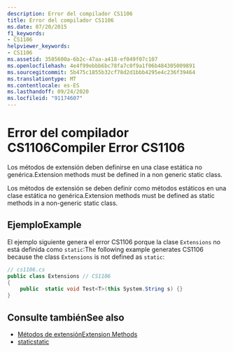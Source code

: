 ```yaml
---
description: Error del compilador CS1106
title: Error del compilador CS1106
ms.date: 07/20/2015
f1_keywords:
- CS1106
helpviewer_keywords:
- CS1106
ms.assetid: 3585600a-6b2c-47aa-a418-ef049f07c107
ms.openlocfilehash: 4e4f99ebbb6bc78fa7c0f9a1f06b484305009891
ms.sourcegitcommit: 5b475c1855b32cf78d2d1bbb4295e4c236f39464
ms.translationtype: MT
ms.contentlocale: es-ES
ms.lasthandoff: 09/24/2020
ms.locfileid: "91174607"
---
```

# <a name="compiler-error-cs1106"></a><span data-ttu-id="a9a2a-103">Error del compilador CS1106</span><span class="sxs-lookup"><span data-stu-id="a9a2a-103">Compiler Error CS1106</span></span>

<span data-ttu-id="a9a2a-104">Los métodos de extensión deben definirse en una clase estática no genérica.</span><span class="sxs-lookup"><span data-stu-id="a9a2a-104">Extension methods must be defined in a non generic static class.</span></span>  
  
 <span data-ttu-id="a9a2a-105">Los métodos de extensión se deben definir como métodos estáticos en una clase estática no genérica.</span><span class="sxs-lookup"><span data-stu-id="a9a2a-105">Extension methods must be defined as static methods in a non-generic static class.</span></span>  
  
## <a name="example"></a><span data-ttu-id="a9a2a-106">Ejemplo</span><span class="sxs-lookup"><span data-stu-id="a9a2a-106">Example</span></span>  

 <span data-ttu-id="a9a2a-107">El ejemplo siguiente genera el error CS1106 porque la clase `Extensions` no está definida como `static`:</span><span class="sxs-lookup"><span data-stu-id="a9a2a-107">The following example generates CS1106 because the class `Extensions` is not defined as `static`:</span></span>  
  
```csharp  
// cs1106.cs  
public class Extensions // CS1106  
{  
    public  static void Test<T>(this System.String s) {}  
}  
```  
  
## <a name="see-also"></a><span data-ttu-id="a9a2a-108">Consulte también</span><span class="sxs-lookup"><span data-stu-id="a9a2a-108">See also</span></span>

- [<span data-ttu-id="a9a2a-109">Métodos de extensión</span><span class="sxs-lookup"><span data-stu-id="a9a2a-109">Extension Methods</span></span>](../programming-guide/classes-and-structs/extension-methods.md)
- [<span data-ttu-id="a9a2a-110">static</span><span class="sxs-lookup"><span data-stu-id="a9a2a-110">static</span></span>](../language-reference/keywords/static.md)
